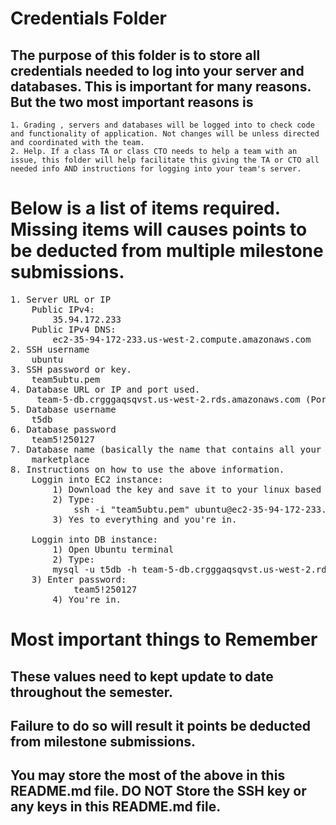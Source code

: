 # Credentials Folder

## The purpose of this folder is to store all credentials needed to log into your server and databases. This is important for many reasons. But the two most important reasons is
    1. Grading , servers and databases will be logged into to check code and functionality of application. Not changes will be unless directed and coordinated with the team.
    2. Help. If a class TA or class CTO needs to help a team with an issue, this folder will help facilitate this giving the TA or CTO all needed info AND instructions for logging into your team's server. 


# Below is a list of items required. Missing items will causes points to be deducted from multiple milestone submissions.
<pre>
1. Server URL or IP
    Public IPv4:
        35.94.172.233
    Public IPv4 DNS:
        ec2-35-94-172-233.us-west-2.compute.amazonaws.com
2. SSH username
    ubuntu
3. SSH password or key.
    team5ubtu.pem
4. Database URL or IP and port used.
     team-5-db.crgggaqsqvst.us-west-2.rds.amazonaws.com (Port 3306)
5. Database username
    t5db
6. Database password
    team5!250127
7. Database name (basically the name that contains all your tables)
    marketplace
8. Instructions on how to use the above information.
    Loggin into EC2 instance:
        1) Download the key and save it to your linux based system (Ubuntu preferred)
        2) Type: 
            ssh -i "team5ubtu.pem" ubuntu@ec2-35-94-172-233.us-west-2.compute.amazonaws.com
        3) Yes to everything and you're in.

    Loggin into DB instance: 
        1) Open Ubuntu terminal
        2) Type:
	    mysql -u t5db -h team-5-db.crgggaqsqvst.us-west-2.rds.amazonaws.com -p        
	3) Enter password:
            team5!250127
        4) You're in.
</pre>

# Most important things to Remember
## These values need to kept update to date throughout the semester. <br>
## <strong>Failure to do so will result it points be deducted from milestone submissions.</strong><br>
## You may store the most of the above in this README.md file. DO NOT Store the SSH key or any keys in this README.md file.

